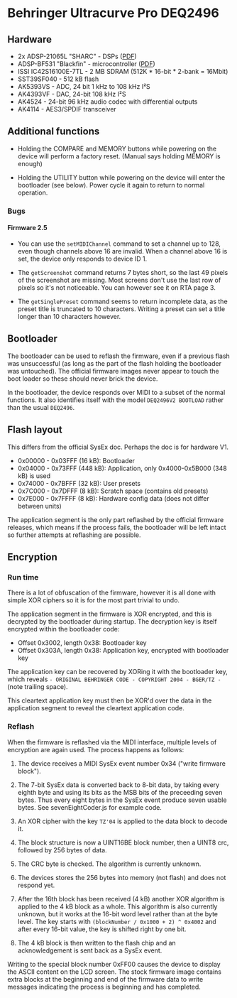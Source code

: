 # Behringer Ultracurve Pro DEQ2496

## Hardware

* 2x ADSP-21065L "SHARC" - DSPs ([PDF](https://www.analog.com/media/en/technical-documentation/data-sheets/ADSP-21065L.pdf))
* ADSP-BF531 "Blackfin" - microcontroller ([PDF](https://www.analog.com/media/en/technical-documentation/data-sheets/ADSP-BF531_BF532_BF533.pdf))
* ISSI IC42S16100E-7TL - 2 MB SDRAM (512K * 16-bit * 2-bank = 16Mbit)
* SST39SF040 - 512 kB flash
* AK5393VS - ADC, 24 bit 1 kHz to 108 kHz I²S
* AK4393VF - DAC, 24-bit 108 kHz I²S
* AK4524 - 24-bit 96 kHz audio codec with differential outputs
* AK4114 - AES3/SPDIF transceiver

## Additional functions

* Holding the COMPARE and MEMORY buttons while powering on the device will
  perform a factory reset. (Manual says holding MEMORY is enough)

* Holding the UTILITY button while powering on the device will enter the
  bootloader (see below).  Power cycle it again to return to normal operation.

### Bugs

#### Firmware 2.5

* You can use the `setMIDIChannel` command to set a channel up to 128, even
  though channels above 16 are invalid.  When a channel above 16 is set, the
  device only responds to device ID 1.

* The `getScreenshot` command returns 7 bytes short, so the last 49 pixels of
  the screenshot are missing.  Most screens don't use the last row of pixels
  so it's not noticeable.  You can however see it on RTA page 3.

* The `getSinglePreset` command seems to return incomplete data, as the preset
  title is truncated to 10 characters.  Writing a preset can set a title longer
  than 10 characters however.

## Bootloader

The bootloader can be used to reflash the firmware, even if a previous flash
was unsuccessful (as long as the part of the flash holding the bootloader was
untouched).  The official firmware images never appear to touch the boot loader
so these should never brick the device.

In the bootloader, the device responds over MIDI to a subset of the normal
functions.  It also identifies itself with the model `DEQ2496V2 BOOTLOAD`
rather than the usual `DEQ2496`.

## Flash layout

This differs from the official SysEx doc.  Perhaps the doc is for hardware V1.

* 0x00000 - 0x03FFF (16 kB): Bootloader
* 0x04000 - 0x73FFF (448 kB): Application, only 0x4000-0x5B000 (348 kB) is used
* 0x74000 - 0x7BFFF (32 kB): User presets
* 0x7C000 - 0x7DFFF (8 kB): Scratch space (contains old presets)
* 0x7E000 - 0x7FFFF (8 kB): Hardware config data (does not differ between units)

The application segment is the only part reflashed by the official firmware
releases, which means if the process fails, the bootloader will be left intact
so further attempts at reflashing are possible.

## Encryption

### Run time

There is a lot of obfuscation of the firmware, however it is all done with
simple XOR ciphers so it is for the most part trivial to undo.

The application segment in the firmware is XOR encrypted, and this is decrypted
by the bootloader during startup.  The decryption key is itself encrypted within
the bootloader code:

* Offset 0x3002, length 0x38: Bootloader key
* Offset 0x303A, length 0x38: Application key, encrypted with bootloader key

The application key can be recovered by XORing it with the bootloader key, which
reveals `- ORIGINAL BEHRINGER CODE - COPYRIGHT 2004 - BGER/TZ - ` (note trailing
space).

This cleartext application key must then be XOR'd over the data in the
application segment to reveal the cleartext application code.

### Reflash

When the firmware is reflashed via the MIDI interface, multiple levels of
encryption are again used.  The process happens as follows:

1. The device receives a MIDI SysEx event number 0x34 ("write firmware block").

2. The 7-bit SysEx data is converted back to 8-bit data, by taking every eighth
   byte and using its bits as the MSB bits of the preceeding seven bytes.  Thus
   every eight bytes in the SysEx event produce seven usable bytes.  See
   sevenEightCoder.js for example code.

3. An XOR cipher with the key `TZ'04` is applied to the data block to decode it.

4. The block structure is now a UINT16BE block number, then a UINT8 crc,
   followed by 256 bytes of data.

5. The CRC byte is checked.  The algorithm is currently unknown.

6. The devices stores the 256 bytes into memory (not flash) and does not
   respond yet.

7. After the 16th block has been received (4 kB) another XOR algorithm is
   applied to the 4 kB block as a whole.  This algorithm is also currently
   unknown, but it works at the 16-bit word level rather than at the byte level.
   The key starts with `(blockNumber / 0x1000 + 2) ^ 0x4002` and after every
   16-bit value, the key is shifted right by one bit.

8. The 4 kB block is then written to the flash chip and an acknowledgement is
   sent back as a SysEx event.

Writing to the special block number 0xFF00 causes the device to display the
ASCII content on the LCD screen.  The stock firmware image contains extra blocks
at the beginning and end of the firmware data to write messages indicating the
process is beginning and has completed.
